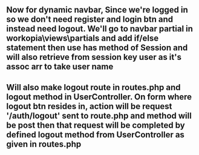 ## Now for dynamic navbar, Since we're logged in so we don't need register and login btn and instead need logout. We'll go to navbar partial in workopia\views\partials and add if/else statement then use has method of Session and will also retrieve from session key user as it's assoc arr to take user name
## Will also make logout route in routes.php and logout method in UserController. On form where logout btn resides in, action will be request '/auth/logout' sent to route.php and method will be post then that request will be completed by defined logout method from UserController as given in routes.php
